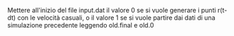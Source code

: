 Mettere all'inizio del file input.dat il valore 0 se si vuole 
generare i punti r(t-dt) con le velocità casuali, o il valore 1
se si vuole partire dai dati di una simulazione precedente leggendo old.final 
e old.0
